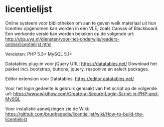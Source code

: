 # licentielijst
Online systeem voor bibliotheken om aan te geven welk materiaal uit hun licenties opgenomen kan worden in een VLE, zoals Canvas of Blackboard. 
Een werkende versie kan worden bekeken op de volgende url:
http://uba.uva.nl/diensten/voor-het-onderwijs/readers-online/licentielijst.html

Vereisten: 
PHP 5.3+
MySQL 5.1+

Datatables plug-in voor jQuery
URL: https://datatables.net/
Download het pakket incl. bootstrap, buttons, jquery, responive en select packages.

Editor extension voor Datatables.
https://editor.datatables.net/

Voor het login gedeelte is gebruik gemaakt van het script op de volgende url:
https://www.wikihow.com/Create-a-Secure-Login-Script-in-PHP-and-MySQL

Voor installatie aanwijzingen zie de Wiki: https://github.com/brughagedis/licentielijst/wiki/How-to-build-the-licentielijst
